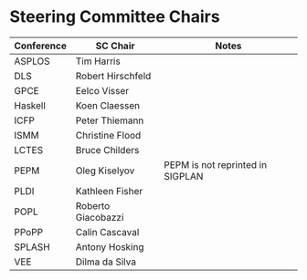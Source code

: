 # Steering Committee Chairs

Conference          |  SC Chair             | Notes
--------------------|-----------------------|-------
ASPLOS              | Tim Harris            |
DLS                 | Robert Hirschfeld     |
GPCE                | Eelco Visser          |
Haskell             | Koen Claessen         |
ICFP                | Peter Thiemann        |
ISMM                | Christine Flood       |
LCTES               | Bruce Childers        |
PEPM                | Oleg Kiselyov         | PEPM is not reprinted in SIGPLAN
PLDI                | Kathleen Fisher       |
POPL                | Roberto Giacobazzi    |
PPoPP               | Calin Cascaval        |
SPLASH              | Antony Hosking        |
VEE                 | Dilma da Silva        |
